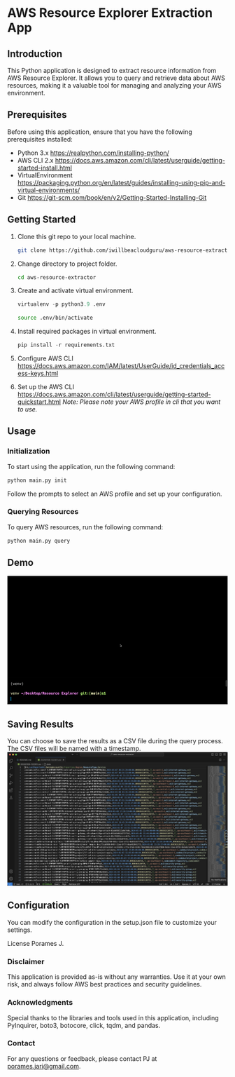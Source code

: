 # AWS Resource Explorer Extraction App

## Introduction

This Python application is designed to extract resource information from AWS Resource Explorer. It allows you to query and retrieve data about AWS resources, making it a valuable tool for managing and analyzing your AWS environment.

## Prerequisites

Before using this application, ensure that you have the following prerequisites installed:

- Python 3.x
    https://realpython.com/installing-python/
- AWS CLI 2.x
    https://docs.aws.amazon.com/cli/latest/userguide/getting-started-install.html
- VirtualEnvironment
    https://packaging.python.org/en/latest/guides/installing-using-pip-and-virtual-environments/
- Git
    https://git-scm.com/book/en/v2/Getting-Started-Installing-Git

## Getting Started
1. Clone this git repo to your local machine.
    ``` bash
    git clone https://github.com/iwillbeacloudguru/aws-resource-extractor.git
    ```
2. Change directory to project folder.
    ``` bash
    cd aws-resource-extractor
    ```
3. Create and activate virtual environment.
    ``` Python
    virtualenv -p python3.9 .env
    ```
    ``` Bash
    source .env/bin/activate
    ```
3. Install required packages in virtual environment.
    ``` Python
    pip install -r requirements.txt
    ```
4. Configure AWS CLI
    https://docs.aws.amazon.com/IAM/latest/UserGuide/id_credentials_access-keys.html

5. Set up the AWS CLI
    https://docs.aws.amazon.com/cli/latest/userguide/getting-started-quickstart.html
    <i>Note: Please note your AWS profile in cli that you want to use.</i>

## Usage

### Initialization
To start using the application, run the following command:

``` bash
python main.py init
```
Follow the prompts to select an AWS profile and set up your configuration.

### Querying Resources
To query AWS resources, run the following command:
``` bash
python main.py query
```
## Demo
![Alt text](<CleanShot 2567-01-08 at 12.02.08.gif>)
## Saving Results
You can choose to save the results as a CSV file during the query process. The CSV files will be named with a timestamp.
![Alt text](<CleanShot 2567-01-08 at 12.26.02@2x.png>)
## Configuration
You can modify the configuration in the setup.json file to customize your settings.

License
Porames J.
<!-- This application is open-source and available under the MIT License. -->

### Disclaimer

This application is provided as-is without any warranties. Use it at your own risk, and always follow AWS best practices and security guidelines.

### Acknowledgments

Special thanks to the libraries and tools used in this application, including PyInquirer, boto3, botocore, click, tqdm, and pandas.

### Contact

For any questions or feedback, please contact PJ at porames.jari@gmail.com.

